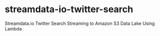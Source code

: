 # streamdata-io-twitter-search
Streamdata.io Twitter Search Streaming to Amazon S3 Data Lake Using Lambda

